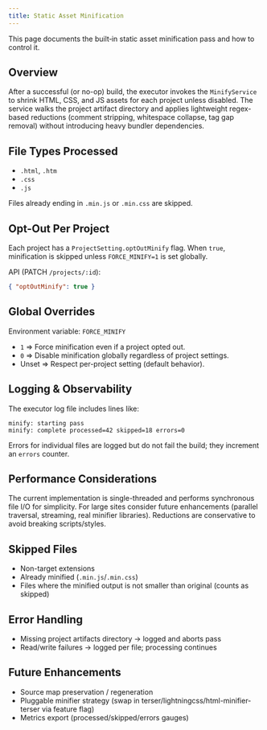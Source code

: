 ```yaml
---
title: Static Asset Minification
---
```


This page documents the built‑in static asset minification pass and how to control it.

## Overview

After a successful (or no-op) build, the executor invokes the `MinifyService` to shrink HTML, CSS, and JS assets for each project unless disabled. The service walks the project artifact directory and applies lightweight regex-based reductions (comment stripping, whitespace collapse, tag gap removal) without introducing heavy bundler dependencies.

## File Types Processed

- `.html`, `.htm`
- `.css`
- `.js`

Files already ending in `.min.js` or `.min.css` are skipped.

## Opt-Out Per Project

Each project has a `ProjectSetting.optOutMinify` flag. When `true`, minification is skipped unless `FORCE_MINIFY=1` is set globally.

API (PATCH `/projects/:id`):

```json
{ "optOutMinify": true }
```

## Global Overrides

Environment variable: `FORCE_MINIFY`

- `1` => Force minification even if a project opted out.
- `0` => Disable minification globally regardless of project settings.
- Unset => Respect per-project setting (default behavior).

## Logging & Observability

The executor log file includes lines like:

```text
minify: starting pass
minify: complete processed=42 skipped=18 errors=0
```
 
Errors for individual files are logged but do not fail the build; they increment an `errors` counter.

## Performance Considerations

The current implementation is single-threaded and performs synchronous file I/O for simplicity. For large sites consider future enhancements (parallel traversal, streaming, real minifier libraries). Reductions are conservative to avoid breaking scripts/styles.

## Skipped Files

- Non-target extensions
- Already minified (`.min.js`/`.min.css`)
- Files where the minified output is not smaller than original (counts as skipped)

## Error Handling

- Missing project artifacts directory -> logged and aborts pass
- Read/write failures -> logged per file; processing continues

## Future Enhancements

- Source map preservation / regeneration
- Pluggable minifier strategy (swap in terser/lightningcss/html-minifier-terser via feature flag)
- Metrics export (processed/skipped/errors gauges)
